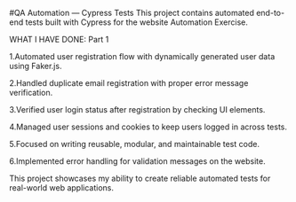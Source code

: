 #QA Automation — Cypress Tests
This project contains automated end-to-end tests built with Cypress for the website Automation Exercise.


WHAT I HAVE DONE:
Part 1

1.Automated user registration flow with dynamically generated user data using Faker.js.

2.Handled duplicate email registration with proper error message verification.

3.Verified user login status after registration by checking UI elements.

4.Managed user sessions and cookies to keep users logged in across tests.

5.Focused on writing reusable, modular, and maintainable test code.

6.Implemented error handling for validation messages on the website.

This project showcases my ability to create reliable automated tests for real-world web applications.